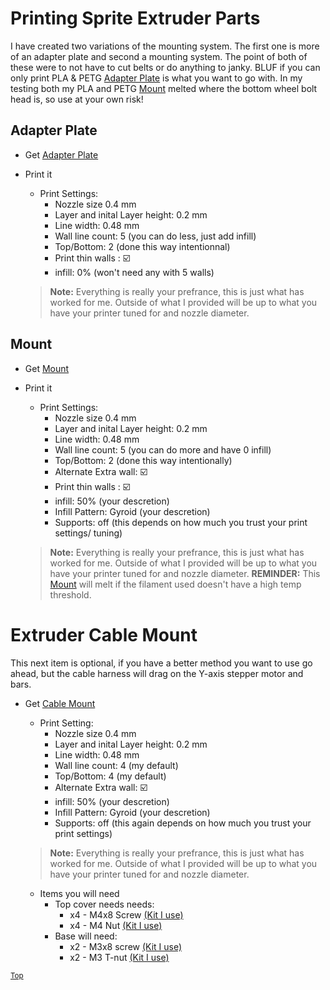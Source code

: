 # Printing Sprite Extruder Parts
I have created two variations of the mounting system. The first one is more of an adapter plate and second a mounting system. The point of both of these were to not have to cut belts or do anything to janky. BLUF if you can only print PLA & PETG [Adapter Plate](#adapter-plate) is what you want to go with. In my testing both my PLA and PETG [Mount](#mount) melted where the bottom wheel bolt head is, so use at your own risk!

## Adapter Plate

* Get [Adapter Plate](../Files/E5+%20Adapter%20Plate.stl)
* Print it
    * Print Settings:
        * Nozzle size 0.4 mm
        * Layer and inital Layer height: 0.2 mm
        * Line width: 0.48 mm
        * Wall line count: 5 (you can do less, just add infill)
        * Top/Bottom: 2 (done this way intentionnal)        
        * Print thin walls : ☑️
        * infill: 0% (won't need any with 5 walls)
        
    > **Note:** Everything is really your prefrance, this is just what has worked for me. Outside of what I provided will be up to what you have your printer tuned for and nozzle diameter.


## Mount

* Get [Mount](../Files/Ender5+%20Mount.stl)
* Print it
    * Print Settings:
        * Nozzle size 0.4 mm
        * Layer and inital Layer height: 0.2 mm
        * Line width: 0.48 mm
        * Wall line count: 5 (you can do more and have 0 infill)
        * Top/Bottom: 2 (done this way intentionally)
        * Alternate Extra wall: ☑️
        * Print thin walls : ☑️
        * infill: 50% (your descretion)
        * Infill Pattern: Gyroid (your descretion)
        * Supports: off (this depends on how much you trust your print settings/ tuning)
        
    > **Note:** Everything is really your prefrance, this is just what has worked for me. Outside of what I provided will be up to what you have your printer tuned for and nozzle diameter. **REMINDER:** This [Mount](#mount)  will melt if the filament used doesn't have a high temp threshold.

# Extruder Cable Mount
This next item is optional, if you have a better method you want to use go ahead, but the cable harness will drag on the Y-axis stepper motor and bars.

* Get [Cable Mount](../Files/Extruder%20Cable%20Mount.stl)
    * Print Setting:
         * Nozzle size 0.4 mm
        * Layer and inital Layer height: 0.2 mm
        * Line width: 0.48 mm
        * Wall line count: 4 (my default)
        * Top/Bottom: 4 (my default)
        * Alternate Extra wall: ☑️
        * infill: 50% (your descretion)
        * Infill Pattern: Gyroid (your descretion)
        * Supports: off (this again depends on how much you trust your print settings)
    > **Note:** Everything is really your prefrance, this is just what has worked for me. Outside of what I provided will be up to what you have your printer tuned for and nozzle diameter.
        
    * Items you will need
        * Top cover needs needs:
            * x4 - M4x8 Screw [(Kit I use)](https://amzn.to/3FqGRln)
            * x4 - M4 Nut [(Kit I use)](https://amzn.to/3FqGRln)
        * Base will need:
            * x2 - M3x8 screw [(Kit I use)](https://amzn.to/3FqGRln)
            * x2 - M3 T-nut [(Kit I use)](https://amzn.to/3yGxaM2)

<sub>[Top](#printing-sprite-extruder-parts)</sub>